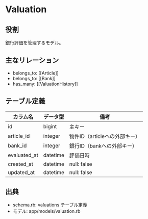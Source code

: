 # Valuation

## 役割
銀行評価を管理するモデル。

## 主なリレーション
- belongs_to: [[Article]]
- belongs_to: [[Bank]]
- has_many: [[ValuationHistory]]

## テーブル定義

| カラム名 | データ型 | 備考 |
|---|---|---|
| id | bigint | 主キー |
| article_id | integer | 物件ID（articleへの外部キー） |
| bank_id | integer | 銀行ID（bankへの外部キー） |
| evaluated_at | datetime | 評価日時 |
| created_at | datetime | null: false |
| updated_at | datetime | null: false |

## 出典
- schema.rb: valuations テーブル定義
- モデル: app/models/valuation.rb 